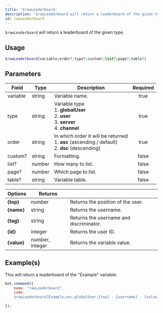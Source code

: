 ```yaml
---
title: '$rawLeaderboard'
description: '$rawLeaderboard will return a leaderboard of the given type.'
id: rawLeaderboard
---
```


`$rawLeaderboard` will return a leaderboard of the given type.

## Usage

```php
$rawLeaderboard[variable;order?;type?;custom?;list?;page?;table?]
```

## Parameters

| Field    | Type   | Description                                                                                                                  | Required |
| -------- | ------ | ---------------------------------------------------------------------------------------------------------------------------- |:--------:|
| variable | string | Variable name.                                                                                                               |   true   |
| type     | string | Variable type <br /> 1. **globalUser** <br /> 2. **user** <br /> 3. **server** <br /> 4. **channel** |   true   |
| order    | string | In which order it will be returned <br /> 1. **asc** (ascending / default) <br /> 2. **dsc** (descending)        |   true   |
| custom?  | string | Formatting.                                                                                                                  |  false   |
| list?    | number | How many to list.                                                                                                            |  false   |
| page?    | number | Which page to list.                                                                                                          |  false   |
| table?   | string | Variable table.                                                                                                              |  false   |

| Options     | Returns         |                                         |
| ----------- | --------------- | --------------------------------------- |
| **{top}**   | number          | Returns the position of the user.       |
| **{name}**  | string          | Returns the username.                   |
| **{tag}**   | string          | Returns the username and discriminator. |
| **{id}**    | integer         | Returns the user ID.                    |
| **{value}** | number, integer | Returns the variable value.             |

## Example(s)

This will return a leaderboard of the "Example" variable:

```javascript
bot.command({
    name: "rawLeaderboard",
    code: `
    $rawLeaderboard[Example;asc;globalUser;{top} - {username} - {value};10;1;main]
    `
});
```
